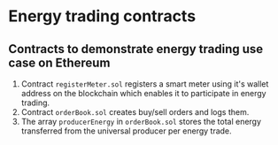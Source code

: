# Energy trading contracts

## Contracts to demonstrate energy trading use case on Ethereum

1. Contract `registerMeter.sol` registers a smart meter using it's wallet address on the blockchain which enables it to participate in energy trading.
2. Contract `orderBook.sol` creates buy/sell orders and logs them.
3. The array `producerEnergy` in `orderBook.sol` stores the total energy transferred from the universal producer per energy trade.
